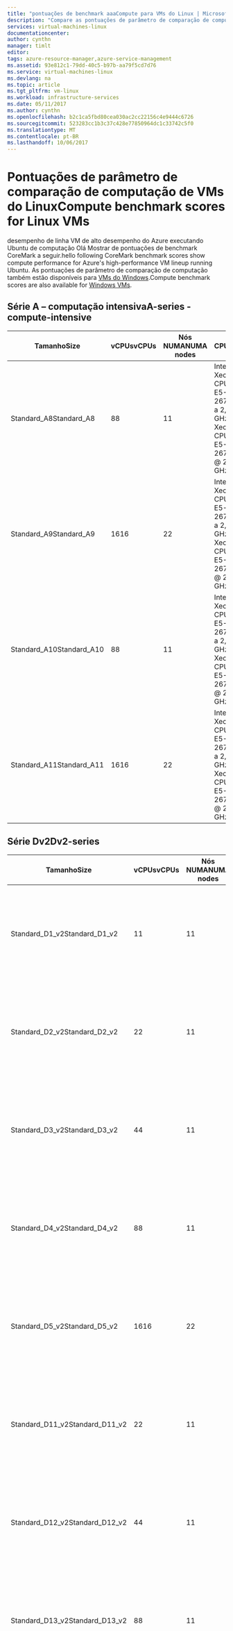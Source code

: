 ```yaml
---
title: "pontuações de benchmark aaaCompute para VMs do Linux | Microsoft Docs"
description: "Compare as pontuações de parâmetro de comparação de computação do CoreMark de VMs do Linux que executam o Linux"
services: virtual-machines-linux
documentationcenter: 
author: cynthn
manager: timlt
editor: 
tags: azure-resource-manager,azure-service-management
ms.assetid: 93e812c1-79dd-40c5-b97b-aa79f5cd7d76
ms.service: virtual-machines-linux
ms.devlang: na
ms.topic: article
ms.tgt_pltfrm: vm-linux
ms.workload: infrastructure-services
ms.date: 05/11/2017
ms.author: cynthn
ms.openlocfilehash: b2c1ca5fbd80cea030ac2cc22156c4e9444c6726
ms.sourcegitcommit: 523283cc1b3c37c428e77850964dc1c33742c5f0
ms.translationtype: MT
ms.contentlocale: pt-BR
ms.lasthandoff: 10/06/2017
---
```

# <a name="compute-benchmark-scores-for-linux-vms"></a><span data-ttu-id="a7247-103">Pontuações de parâmetro de comparação de computação de VMs do Linux</span><span class="sxs-lookup"><span data-stu-id="a7247-103">Compute benchmark scores for Linux VMs</span></span>
<span data-ttu-id="a7247-104">desempenho de linha VM de alto desempenho do Azure executando Ubuntu de computação Olá Mostrar de pontuações de benchmark CoreMark a seguir.</span><span class="sxs-lookup"><span data-stu-id="a7247-104">hello following CoreMark benchmark scores show compute performance for Azure's high-performance VM lineup running Ubuntu.</span></span> <span data-ttu-id="a7247-105">As pontuações de parâmetro de comparação de computação também estão disponíveis para [VMs do Windows](../windows/compute-benchmark-scores.md?toc=%2fazure%2fvirtual-machines%2fwindows%2ftoc.json).</span><span class="sxs-lookup"><span data-stu-id="a7247-105">Compute benchmark scores are also available for [Windows VMs](../windows/compute-benchmark-scores.md?toc=%2fazure%2fvirtual-machines%2fwindows%2ftoc.json).</span></span>

## <a name="a-series---compute-intensive"></a><span data-ttu-id="a7247-106">Série A – computação intensiva</span><span class="sxs-lookup"><span data-stu-id="a7247-106">A-series - compute-intensive</span></span>
| <span data-ttu-id="a7247-107">Tamanho</span><span class="sxs-lookup"><span data-stu-id="a7247-107">Size</span></span> | <span data-ttu-id="a7247-108">vCPUs</span><span class="sxs-lookup"><span data-stu-id="a7247-108">vCPUs</span></span> | <span data-ttu-id="a7247-109">Nós NUMA</span><span class="sxs-lookup"><span data-stu-id="a7247-109">NUMA nodes</span></span> | <span data-ttu-id="a7247-110">CPU</span><span class="sxs-lookup"><span data-stu-id="a7247-110">CPU</span></span> | <span data-ttu-id="a7247-111">Execuções</span><span class="sxs-lookup"><span data-stu-id="a7247-111">Runs</span></span> | <span data-ttu-id="a7247-112">Iterações/s</span><span class="sxs-lookup"><span data-stu-id="a7247-112">Iterations/sec</span></span> | <span data-ttu-id="a7247-113">StdDev</span><span class="sxs-lookup"><span data-stu-id="a7247-113">StdDev</span></span> |
| --- | --- | --- | --- | --- | --- | --- |
| <span data-ttu-id="a7247-114">Standard_A8</span><span class="sxs-lookup"><span data-stu-id="a7247-114">Standard_A8</span></span> |<span data-ttu-id="a7247-115">8</span><span class="sxs-lookup"><span data-stu-id="a7247-115">8</span></span> |<span data-ttu-id="a7247-116">1</span><span class="sxs-lookup"><span data-stu-id="a7247-116">1</span></span> |<span data-ttu-id="a7247-117">Intel Xeon CPU E5-2670 0 a 2,6 GHz</span><span class="sxs-lookup"><span data-stu-id="a7247-117">Intel Xeon CPU E5-2670 0 @ 2.6 GHz</span></span> |<span data-ttu-id="a7247-118">179</span><span class="sxs-lookup"><span data-stu-id="a7247-118">179</span></span> |<span data-ttu-id="a7247-119">110.294</span><span class="sxs-lookup"><span data-stu-id="a7247-119">110,294</span></span> |<span data-ttu-id="a7247-120">554</span><span class="sxs-lookup"><span data-stu-id="a7247-120">554</span></span> |
| <span data-ttu-id="a7247-121">Standard_A9</span><span class="sxs-lookup"><span data-stu-id="a7247-121">Standard_A9</span></span> |<span data-ttu-id="a7247-122">16</span><span class="sxs-lookup"><span data-stu-id="a7247-122">16</span></span> |<span data-ttu-id="a7247-123">2</span><span class="sxs-lookup"><span data-stu-id="a7247-123">2</span></span> |<span data-ttu-id="a7247-124">Intel Xeon CPU E5-2670 0 a 2,6 GHz</span><span class="sxs-lookup"><span data-stu-id="a7247-124">Intel Xeon CPU E5-2670 0 @ 2.6 GHz</span></span> |<span data-ttu-id="a7247-125">189</span><span class="sxs-lookup"><span data-stu-id="a7247-125">189</span></span> |<span data-ttu-id="a7247-126">210.816</span><span class="sxs-lookup"><span data-stu-id="a7247-126">210,816</span></span> |<span data-ttu-id="a7247-127">2.126</span><span class="sxs-lookup"><span data-stu-id="a7247-127">2,126</span></span> |
| <span data-ttu-id="a7247-128">Standard_A10</span><span class="sxs-lookup"><span data-stu-id="a7247-128">Standard_A10</span></span> |<span data-ttu-id="a7247-129">8</span><span class="sxs-lookup"><span data-stu-id="a7247-129">8</span></span> |<span data-ttu-id="a7247-130">1</span><span class="sxs-lookup"><span data-stu-id="a7247-130">1</span></span> |<span data-ttu-id="a7247-131">Intel Xeon CPU E5-2670 0 a 2,6 GHz</span><span class="sxs-lookup"><span data-stu-id="a7247-131">Intel Xeon CPU E5-2670 0 @ 2.6 GHz</span></span> |<span data-ttu-id="a7247-132">188</span><span class="sxs-lookup"><span data-stu-id="a7247-132">188</span></span> |<span data-ttu-id="a7247-133">110.025</span><span class="sxs-lookup"><span data-stu-id="a7247-133">110,025</span></span> |<span data-ttu-id="a7247-134">1.045</span><span class="sxs-lookup"><span data-stu-id="a7247-134">1,045</span></span> |
| <span data-ttu-id="a7247-135">Standard_A11</span><span class="sxs-lookup"><span data-stu-id="a7247-135">Standard_A11</span></span> |<span data-ttu-id="a7247-136">16</span><span class="sxs-lookup"><span data-stu-id="a7247-136">16</span></span> |<span data-ttu-id="a7247-137">2</span><span class="sxs-lookup"><span data-stu-id="a7247-137">2</span></span> |<span data-ttu-id="a7247-138">Intel Xeon CPU E5-2670 0 a 2,6 GHz</span><span class="sxs-lookup"><span data-stu-id="a7247-138">Intel Xeon CPU E5-2670 0 @ 2.6 GHz</span></span> |<span data-ttu-id="a7247-139">188</span><span class="sxs-lookup"><span data-stu-id="a7247-139">188</span></span> |<span data-ttu-id="a7247-140">210.727</span><span class="sxs-lookup"><span data-stu-id="a7247-140">210,727</span></span> |<span data-ttu-id="a7247-141">2.073</span><span class="sxs-lookup"><span data-stu-id="a7247-141">2,073</span></span> |

## <a name="dv2-series"></a><span data-ttu-id="a7247-142">Série Dv2</span><span class="sxs-lookup"><span data-stu-id="a7247-142">Dv2-series</span></span>
| <span data-ttu-id="a7247-143">Tamanho</span><span class="sxs-lookup"><span data-stu-id="a7247-143">Size</span></span> | <span data-ttu-id="a7247-144">vCPUs</span><span class="sxs-lookup"><span data-stu-id="a7247-144">vCPUs</span></span> | <span data-ttu-id="a7247-145">Nós NUMA</span><span class="sxs-lookup"><span data-stu-id="a7247-145">NUMA nodes</span></span> | <span data-ttu-id="a7247-146">CPU</span><span class="sxs-lookup"><span data-stu-id="a7247-146">CPU</span></span> | <span data-ttu-id="a7247-147">Execuções</span><span class="sxs-lookup"><span data-stu-id="a7247-147">Runs</span></span> | <span data-ttu-id="a7247-148">Iterações/s</span><span class="sxs-lookup"><span data-stu-id="a7247-148">Iterations/sec</span></span> | <span data-ttu-id="a7247-149">StdDev</span><span class="sxs-lookup"><span data-stu-id="a7247-149">StdDev</span></span> |
| --- | --- | --- | --- | --- | --- | --- |
| <span data-ttu-id="a7247-150">Standard_D1_v2</span><span class="sxs-lookup"><span data-stu-id="a7247-150">Standard_D1_v2</span></span> |<span data-ttu-id="a7247-151">1</span><span class="sxs-lookup"><span data-stu-id="a7247-151">1</span></span> |<span data-ttu-id="a7247-152">1</span><span class="sxs-lookup"><span data-stu-id="a7247-152">1</span></span> |<span data-ttu-id="a7247-153">Intel Xeon E5-2673 v3 a 2,4 GHz</span><span class="sxs-lookup"><span data-stu-id="a7247-153">Intel Xeon E5-2673 v3 @ 2.4 GHz</span></span> |<span data-ttu-id="a7247-154">140</span><span class="sxs-lookup"><span data-stu-id="a7247-154">140</span></span> |<span data-ttu-id="a7247-155">14.852</span><span class="sxs-lookup"><span data-stu-id="a7247-155">14,852</span></span> |<span data-ttu-id="a7247-156">780</span><span class="sxs-lookup"><span data-stu-id="a7247-156">780</span></span> |
| <span data-ttu-id="a7247-157">Standard_D2_v2</span><span class="sxs-lookup"><span data-stu-id="a7247-157">Standard_D2_v2</span></span> |<span data-ttu-id="a7247-158">2</span><span class="sxs-lookup"><span data-stu-id="a7247-158">2</span></span> |<span data-ttu-id="a7247-159">1</span><span class="sxs-lookup"><span data-stu-id="a7247-159">1</span></span> |<span data-ttu-id="a7247-160">Intel Xeon E5-2673 v3 a 2,4 GHz</span><span class="sxs-lookup"><span data-stu-id="a7247-160">Intel Xeon E5-2673 v3 @ 2.4 GHz</span></span> |<span data-ttu-id="a7247-161">133</span><span class="sxs-lookup"><span data-stu-id="a7247-161">133</span></span> |<span data-ttu-id="a7247-162">29.467</span><span class="sxs-lookup"><span data-stu-id="a7247-162">29,467</span></span> |<span data-ttu-id="a7247-163">1.863</span><span class="sxs-lookup"><span data-stu-id="a7247-163">1,863</span></span> |
| <span data-ttu-id="a7247-164">Standard_D3_v2</span><span class="sxs-lookup"><span data-stu-id="a7247-164">Standard_D3_v2</span></span> |<span data-ttu-id="a7247-165">4</span><span class="sxs-lookup"><span data-stu-id="a7247-165">4</span></span> |<span data-ttu-id="a7247-166">1</span><span class="sxs-lookup"><span data-stu-id="a7247-166">1</span></span> |<span data-ttu-id="a7247-167">Intel Xeon E5-2673 v3 a 2,4 GHz</span><span class="sxs-lookup"><span data-stu-id="a7247-167">Intel Xeon E5-2673 v3 @ 2.4 GHz</span></span> |<span data-ttu-id="a7247-168">139</span><span class="sxs-lookup"><span data-stu-id="a7247-168">139</span></span> |<span data-ttu-id="a7247-169">56.205</span><span class="sxs-lookup"><span data-stu-id="a7247-169">56,205</span></span> |<span data-ttu-id="a7247-170">1.167</span><span class="sxs-lookup"><span data-stu-id="a7247-170">1,167</span></span> |
| <span data-ttu-id="a7247-171">Standard_D4_v2</span><span class="sxs-lookup"><span data-stu-id="a7247-171">Standard_D4_v2</span></span> |<span data-ttu-id="a7247-172">8</span><span class="sxs-lookup"><span data-stu-id="a7247-172">8</span></span> |<span data-ttu-id="a7247-173">1</span><span class="sxs-lookup"><span data-stu-id="a7247-173">1</span></span> |<span data-ttu-id="a7247-174">Intel Xeon E5-2673 v3 a 2,4 GHz</span><span class="sxs-lookup"><span data-stu-id="a7247-174">Intel Xeon E5-2673 v3 @ 2.4 GHz</span></span> |<span data-ttu-id="a7247-175">126</span><span class="sxs-lookup"><span data-stu-id="a7247-175">126</span></span> |<span data-ttu-id="a7247-176">108.543</span><span class="sxs-lookup"><span data-stu-id="a7247-176">108,543</span></span> |<span data-ttu-id="a7247-177">3.446</span><span class="sxs-lookup"><span data-stu-id="a7247-177">3,446</span></span> |
| <span data-ttu-id="a7247-178">Standard_D5_v2</span><span class="sxs-lookup"><span data-stu-id="a7247-178">Standard_D5_v2</span></span> |<span data-ttu-id="a7247-179">16</span><span class="sxs-lookup"><span data-stu-id="a7247-179">16</span></span> |<span data-ttu-id="a7247-180">2</span><span class="sxs-lookup"><span data-stu-id="a7247-180">2</span></span> |<span data-ttu-id="a7247-181">Intel Xeon E5-2673 v3 a 2,4 GHz</span><span class="sxs-lookup"><span data-stu-id="a7247-181">Intel Xeon E5-2673 v3 @ 2.4 GHz</span></span> |<span data-ttu-id="a7247-182">126</span><span class="sxs-lookup"><span data-stu-id="a7247-182">126</span></span> |<span data-ttu-id="a7247-183">205.332</span><span class="sxs-lookup"><span data-stu-id="a7247-183">205,332</span></span> |<span data-ttu-id="a7247-184">9.998</span><span class="sxs-lookup"><span data-stu-id="a7247-184">9,998</span></span> |
| <span data-ttu-id="a7247-185">Standard_D11_v2</span><span class="sxs-lookup"><span data-stu-id="a7247-185">Standard_D11_v2</span></span> |<span data-ttu-id="a7247-186">2</span><span class="sxs-lookup"><span data-stu-id="a7247-186">2</span></span> |<span data-ttu-id="a7247-187">1</span><span class="sxs-lookup"><span data-stu-id="a7247-187">1</span></span> |<span data-ttu-id="a7247-188">Intel Xeon E5-2673 v3 a 2,4 GHz</span><span class="sxs-lookup"><span data-stu-id="a7247-188">Intel Xeon E5-2673 v3 @ 2.4 GHz</span></span> |<span data-ttu-id="a7247-189">125</span><span class="sxs-lookup"><span data-stu-id="a7247-189">125</span></span> |<span data-ttu-id="a7247-190">28.598</span><span class="sxs-lookup"><span data-stu-id="a7247-190">28,598</span></span> |<span data-ttu-id="a7247-191">1.510</span><span class="sxs-lookup"><span data-stu-id="a7247-191">1,510</span></span> |
| <span data-ttu-id="a7247-192">Standard_D12_v2</span><span class="sxs-lookup"><span data-stu-id="a7247-192">Standard_D12_v2</span></span> |<span data-ttu-id="a7247-193">4</span><span class="sxs-lookup"><span data-stu-id="a7247-193">4</span></span> |<span data-ttu-id="a7247-194">1</span><span class="sxs-lookup"><span data-stu-id="a7247-194">1</span></span> |<span data-ttu-id="a7247-195">Intel Xeon E5-2673 v3 a 2,4 GHz</span><span class="sxs-lookup"><span data-stu-id="a7247-195">Intel Xeon E5-2673 v3 @ 2.4 GHz</span></span> |<span data-ttu-id="a7247-196">131</span><span class="sxs-lookup"><span data-stu-id="a7247-196">131</span></span> |<span data-ttu-id="a7247-197">55.673</span><span class="sxs-lookup"><span data-stu-id="a7247-197">55,673</span></span> |<span data-ttu-id="a7247-198">1.418</span><span class="sxs-lookup"><span data-stu-id="a7247-198">1,418</span></span> |
| <span data-ttu-id="a7247-199">Standard_D13_v2</span><span class="sxs-lookup"><span data-stu-id="a7247-199">Standard_D13_v2</span></span> |<span data-ttu-id="a7247-200">8</span><span class="sxs-lookup"><span data-stu-id="a7247-200">8</span></span> |<span data-ttu-id="a7247-201">1</span><span class="sxs-lookup"><span data-stu-id="a7247-201">1</span></span> |<span data-ttu-id="a7247-202">Intel Xeon E5-2673 v3 a 2,4 GHz</span><span class="sxs-lookup"><span data-stu-id="a7247-202">Intel Xeon E5-2673 v3 @ 2.4 GHz</span></span> |<span data-ttu-id="a7247-203">140</span><span class="sxs-lookup"><span data-stu-id="a7247-203">140</span></span> |<span data-ttu-id="a7247-204">107.986</span><span class="sxs-lookup"><span data-stu-id="a7247-204">107,986</span></span> |<span data-ttu-id="a7247-205">3.089</span><span class="sxs-lookup"><span data-stu-id="a7247-205">3,089</span></span> |
| <span data-ttu-id="a7247-206">Standard_D14_v2</span><span class="sxs-lookup"><span data-stu-id="a7247-206">Standard_D14_v2</span></span> |<span data-ttu-id="a7247-207">16</span><span class="sxs-lookup"><span data-stu-id="a7247-207">16</span></span> |<span data-ttu-id="a7247-208">2</span><span class="sxs-lookup"><span data-stu-id="a7247-208">2</span></span> |<span data-ttu-id="a7247-209">Intel Xeon E5-2673 v3 a 2,4 GHz</span><span class="sxs-lookup"><span data-stu-id="a7247-209">Intel Xeon E5-2673 v3 @ 2.4 GHz</span></span> |<span data-ttu-id="a7247-210">140</span><span class="sxs-lookup"><span data-stu-id="a7247-210">140</span></span> |<span data-ttu-id="a7247-211">208.186</span><span class="sxs-lookup"><span data-stu-id="a7247-211">208,186</span></span> |<span data-ttu-id="a7247-212">8.839</span><span class="sxs-lookup"><span data-stu-id="a7247-212">8,839</span></span> |
| <span data-ttu-id="a7247-213">Standard_D15_v2</span><span class="sxs-lookup"><span data-stu-id="a7247-213">Standard_D15_v2</span></span> |<span data-ttu-id="a7247-214">20</span><span class="sxs-lookup"><span data-stu-id="a7247-214">20</span></span> |<span data-ttu-id="a7247-215">2</span><span class="sxs-lookup"><span data-stu-id="a7247-215">2</span></span> |<span data-ttu-id="a7247-216">Intel Xeon E5-2673 v3 a 2,4 GHz</span><span class="sxs-lookup"><span data-stu-id="a7247-216">Intel Xeon E5-2673 v3 @ 2.4 GHz</span></span> |<span data-ttu-id="a7247-217">28</span><span class="sxs-lookup"><span data-stu-id="a7247-217">28</span></span> |<span data-ttu-id="a7247-218">268.560</span><span class="sxs-lookup"><span data-stu-id="a7247-218">268,560</span></span> |<span data-ttu-id="a7247-219">4.667</span><span class="sxs-lookup"><span data-stu-id="a7247-219">4,667</span></span> |

## <a name="f-series"></a><span data-ttu-id="a7247-220">Série F</span><span class="sxs-lookup"><span data-stu-id="a7247-220">F-series</span></span>
| <span data-ttu-id="a7247-221">Tamanho</span><span class="sxs-lookup"><span data-stu-id="a7247-221">Size</span></span> | <span data-ttu-id="a7247-222">vCPUs</span><span class="sxs-lookup"><span data-stu-id="a7247-222">vCPUs</span></span> | <span data-ttu-id="a7247-223">Nós NUMA</span><span class="sxs-lookup"><span data-stu-id="a7247-223">NUMA nodes</span></span> | <span data-ttu-id="a7247-224">CPU</span><span class="sxs-lookup"><span data-stu-id="a7247-224">CPU</span></span> | <span data-ttu-id="a7247-225">Execuções</span><span class="sxs-lookup"><span data-stu-id="a7247-225">Runs</span></span> | <span data-ttu-id="a7247-226">Iterações/s</span><span class="sxs-lookup"><span data-stu-id="a7247-226">Iterations/sec</span></span> | <span data-ttu-id="a7247-227">StdDev</span><span class="sxs-lookup"><span data-stu-id="a7247-227">StdDev</span></span> |
| --- | --- | --- | --- | --- | --- | --- |
| <span data-ttu-id="a7247-228">Standard_F1</span><span class="sxs-lookup"><span data-stu-id="a7247-228">Standard_F1</span></span> |<span data-ttu-id="a7247-229">1</span><span class="sxs-lookup"><span data-stu-id="a7247-229">1</span></span> |<span data-ttu-id="a7247-230">1</span><span class="sxs-lookup"><span data-stu-id="a7247-230">1</span></span> |<span data-ttu-id="a7247-231">Intel Xeon E5-2673 v3 a 2,4 GHz</span><span class="sxs-lookup"><span data-stu-id="a7247-231">Intel Xeon E5-2673 v3 @ 2.4 GHz</span></span> |<span data-ttu-id="a7247-232">154</span><span class="sxs-lookup"><span data-stu-id="a7247-232">154</span></span> |<span data-ttu-id="a7247-233">15.602</span><span class="sxs-lookup"><span data-stu-id="a7247-233">15,602</span></span> |<span data-ttu-id="a7247-234">787</span><span class="sxs-lookup"><span data-stu-id="a7247-234">787</span></span> |
| <span data-ttu-id="a7247-235">Standard_F2</span><span class="sxs-lookup"><span data-stu-id="a7247-235">Standard_F2</span></span> |<span data-ttu-id="a7247-236">2</span><span class="sxs-lookup"><span data-stu-id="a7247-236">2</span></span> |<span data-ttu-id="a7247-237">1</span><span class="sxs-lookup"><span data-stu-id="a7247-237">1</span></span> |<span data-ttu-id="a7247-238">Intel Xeon E5-2673 v3 a 2,4 GHz</span><span class="sxs-lookup"><span data-stu-id="a7247-238">Intel Xeon E5-2673 v3 @ 2.4 GHz</span></span> |<span data-ttu-id="a7247-239">126</span><span class="sxs-lookup"><span data-stu-id="a7247-239">126</span></span> |<span data-ttu-id="a7247-240">29.519</span><span class="sxs-lookup"><span data-stu-id="a7247-240">29,519</span></span> |<span data-ttu-id="a7247-241">1.233</span><span class="sxs-lookup"><span data-stu-id="a7247-241">1,233</span></span> |
| <span data-ttu-id="a7247-242">Standard_F4</span><span class="sxs-lookup"><span data-stu-id="a7247-242">Standard_F4</span></span> |<span data-ttu-id="a7247-243">4</span><span class="sxs-lookup"><span data-stu-id="a7247-243">4</span></span> |<span data-ttu-id="a7247-244">1</span><span class="sxs-lookup"><span data-stu-id="a7247-244">1</span></span> |<span data-ttu-id="a7247-245">Intel Xeon E5-2673 v3 a 2,4 GHz</span><span class="sxs-lookup"><span data-stu-id="a7247-245">Intel Xeon E5-2673 v3 @ 2.4 GHz</span></span> |<span data-ttu-id="a7247-246">147</span><span class="sxs-lookup"><span data-stu-id="a7247-246">147</span></span> |<span data-ttu-id="a7247-247">58.709</span><span class="sxs-lookup"><span data-stu-id="a7247-247">58,709</span></span> |<span data-ttu-id="a7247-248">1.227</span><span class="sxs-lookup"><span data-stu-id="a7247-248">1,227</span></span> |
| <span data-ttu-id="a7247-249">Standard_F8</span><span class="sxs-lookup"><span data-stu-id="a7247-249">Standard_F8</span></span> |<span data-ttu-id="a7247-250">8</span><span class="sxs-lookup"><span data-stu-id="a7247-250">8</span></span> |<span data-ttu-id="a7247-251">1</span><span class="sxs-lookup"><span data-stu-id="a7247-251">1</span></span> |<span data-ttu-id="a7247-252">Intel Xeon E5-2673 v3 a 2,4 GHz</span><span class="sxs-lookup"><span data-stu-id="a7247-252">Intel Xeon E5-2673 v3 @ 2.4 GHz</span></span> |<span data-ttu-id="a7247-253">224</span><span class="sxs-lookup"><span data-stu-id="a7247-253">224</span></span> |<span data-ttu-id="a7247-254">112.772</span><span class="sxs-lookup"><span data-stu-id="a7247-254">112,772</span></span> |<span data-ttu-id="a7247-255">3.006</span><span class="sxs-lookup"><span data-stu-id="a7247-255">3,006</span></span> |
| <span data-ttu-id="a7247-256">Standard_F16</span><span class="sxs-lookup"><span data-stu-id="a7247-256">Standard_F16</span></span> |<span data-ttu-id="a7247-257">16</span><span class="sxs-lookup"><span data-stu-id="a7247-257">16</span></span> |<span data-ttu-id="a7247-258">2</span><span class="sxs-lookup"><span data-stu-id="a7247-258">2</span></span> |<span data-ttu-id="a7247-259">Intel Xeon E5-2673 v3 a 2,4 GHz</span><span class="sxs-lookup"><span data-stu-id="a7247-259">Intel Xeon E5-2673 v3 @ 2.4 GHz</span></span> |<span data-ttu-id="a7247-260">42</span><span class="sxs-lookup"><span data-stu-id="a7247-260">42</span></span> |<span data-ttu-id="a7247-261">218.571</span><span class="sxs-lookup"><span data-stu-id="a7247-261">218,571</span></span> |<span data-ttu-id="a7247-262">5.113</span><span class="sxs-lookup"><span data-stu-id="a7247-262">5,113</span></span> |

## <a name="g-series"></a><span data-ttu-id="a7247-263">Série G</span><span class="sxs-lookup"><span data-stu-id="a7247-263">G-series</span></span>
| <span data-ttu-id="a7247-264">Tamanho</span><span class="sxs-lookup"><span data-stu-id="a7247-264">Size</span></span> | <span data-ttu-id="a7247-265">vCPUs</span><span class="sxs-lookup"><span data-stu-id="a7247-265">vCPUs</span></span> | <span data-ttu-id="a7247-266">Nós NUMA</span><span class="sxs-lookup"><span data-stu-id="a7247-266">NUMA nodes</span></span> | <span data-ttu-id="a7247-267">CPU</span><span class="sxs-lookup"><span data-stu-id="a7247-267">CPU</span></span> | <span data-ttu-id="a7247-268">Execuções</span><span class="sxs-lookup"><span data-stu-id="a7247-268">Runs</span></span> | <span data-ttu-id="a7247-269">Iterações/s</span><span class="sxs-lookup"><span data-stu-id="a7247-269">Iterations/sec</span></span> | <span data-ttu-id="a7247-270">StdDev</span><span class="sxs-lookup"><span data-stu-id="a7247-270">StdDev</span></span> |
| --- | --- | --- | --- | --- | --- | --- |
| <span data-ttu-id="a7247-271">Standard_G1</span><span class="sxs-lookup"><span data-stu-id="a7247-271">Standard_G1</span></span> |<span data-ttu-id="a7247-272">2</span><span class="sxs-lookup"><span data-stu-id="a7247-272">2</span></span> |<span data-ttu-id="a7247-273">1</span><span class="sxs-lookup"><span data-stu-id="a7247-273">1</span></span> |<span data-ttu-id="a7247-274">Intel Xeon E5-2698B v3 a 2 GHz</span><span class="sxs-lookup"><span data-stu-id="a7247-274">Intel Xeon E5-2698B v3 @ 2 GHz</span></span> |<span data-ttu-id="a7247-275">83</span><span class="sxs-lookup"><span data-stu-id="a7247-275">83</span></span> |<span data-ttu-id="a7247-276">31.310</span><span class="sxs-lookup"><span data-stu-id="a7247-276">31,310</span></span> |<span data-ttu-id="a7247-277">2.891</span><span class="sxs-lookup"><span data-stu-id="a7247-277">2,891</span></span> |
| <span data-ttu-id="a7247-278">Standard_G2</span><span class="sxs-lookup"><span data-stu-id="a7247-278">Standard_G2</span></span> |<span data-ttu-id="a7247-279">4</span><span class="sxs-lookup"><span data-stu-id="a7247-279">4</span></span> |<span data-ttu-id="a7247-280">1</span><span class="sxs-lookup"><span data-stu-id="a7247-280">1</span></span> |<span data-ttu-id="a7247-281">Intel Xeon E5-2698B v3 a 2 GHz</span><span class="sxs-lookup"><span data-stu-id="a7247-281">Intel Xeon E5-2698B v3 @ 2 GHz</span></span> |<span data-ttu-id="a7247-282">84</span><span class="sxs-lookup"><span data-stu-id="a7247-282">84</span></span> |<span data-ttu-id="a7247-283">60.112</span><span class="sxs-lookup"><span data-stu-id="a7247-283">60,112</span></span> |<span data-ttu-id="a7247-284">3.537</span><span class="sxs-lookup"><span data-stu-id="a7247-284">3,537</span></span> |
| <span data-ttu-id="a7247-285">Standard_G3</span><span class="sxs-lookup"><span data-stu-id="a7247-285">Standard_G3</span></span> |<span data-ttu-id="a7247-286">8</span><span class="sxs-lookup"><span data-stu-id="a7247-286">8</span></span> |<span data-ttu-id="a7247-287">1</span><span class="sxs-lookup"><span data-stu-id="a7247-287">1</span></span> |<span data-ttu-id="a7247-288">Intel Xeon E5-2698B v3 a 2 GHz</span><span class="sxs-lookup"><span data-stu-id="a7247-288">Intel Xeon E5-2698B v3 @ 2 GHz</span></span> |<span data-ttu-id="a7247-289">84</span><span class="sxs-lookup"><span data-stu-id="a7247-289">84</span></span> |<span data-ttu-id="a7247-290">107.522</span><span class="sxs-lookup"><span data-stu-id="a7247-290">107,522</span></span> |<span data-ttu-id="a7247-291">4.537</span><span class="sxs-lookup"><span data-stu-id="a7247-291">4,537</span></span> |
| <span data-ttu-id="a7247-292">Standard_G4</span><span class="sxs-lookup"><span data-stu-id="a7247-292">Standard_G4</span></span> |<span data-ttu-id="a7247-293">16</span><span class="sxs-lookup"><span data-stu-id="a7247-293">16</span></span> |<span data-ttu-id="a7247-294">1</span><span class="sxs-lookup"><span data-stu-id="a7247-294">1</span></span> |<span data-ttu-id="a7247-295">Intel Xeon E5-2698B v3 a 2 GHz</span><span class="sxs-lookup"><span data-stu-id="a7247-295">Intel Xeon E5-2698B v3 @ 2 GHz</span></span> |<span data-ttu-id="a7247-296">83</span><span class="sxs-lookup"><span data-stu-id="a7247-296">83</span></span> |<span data-ttu-id="a7247-297">195.116</span><span class="sxs-lookup"><span data-stu-id="a7247-297">195,116</span></span> |<span data-ttu-id="a7247-298">5.024</span><span class="sxs-lookup"><span data-stu-id="a7247-298">5,024</span></span> |
| <span data-ttu-id="a7247-299">Standard_G5</span><span class="sxs-lookup"><span data-stu-id="a7247-299">Standard_G5</span></span> |<span data-ttu-id="a7247-300">32</span><span class="sxs-lookup"><span data-stu-id="a7247-300">32</span></span> |<span data-ttu-id="a7247-301">2</span><span class="sxs-lookup"><span data-stu-id="a7247-301">2</span></span> |<span data-ttu-id="a7247-302">Intel Xeon E5-2698B v3 a 2 GHz</span><span class="sxs-lookup"><span data-stu-id="a7247-302">Intel Xeon E5-2698B v3 @ 2 GHz</span></span> |<span data-ttu-id="a7247-303">84</span><span class="sxs-lookup"><span data-stu-id="a7247-303">84</span></span> |<span data-ttu-id="a7247-304">360.329</span><span class="sxs-lookup"><span data-stu-id="a7247-304">360,329</span></span> |<span data-ttu-id="a7247-305">14.212</span><span class="sxs-lookup"><span data-stu-id="a7247-305">14,212</span></span> |

## <a name="gs-series"></a><span data-ttu-id="a7247-306">Série GS</span><span class="sxs-lookup"><span data-stu-id="a7247-306">GS-series</span></span>
| <span data-ttu-id="a7247-307">Tamanho</span><span class="sxs-lookup"><span data-stu-id="a7247-307">Size</span></span> | <span data-ttu-id="a7247-308">vCPUs</span><span class="sxs-lookup"><span data-stu-id="a7247-308">vCPUs</span></span> | <span data-ttu-id="a7247-309">Nós NUMA</span><span class="sxs-lookup"><span data-stu-id="a7247-309">NUMA nodes</span></span> | <span data-ttu-id="a7247-310">CPU</span><span class="sxs-lookup"><span data-stu-id="a7247-310">CPU</span></span> | <span data-ttu-id="a7247-311">Execuções</span><span class="sxs-lookup"><span data-stu-id="a7247-311">Runs</span></span> | <span data-ttu-id="a7247-312">Iterações/s</span><span class="sxs-lookup"><span data-stu-id="a7247-312">Iterations/sec</span></span> | <span data-ttu-id="a7247-313">StdDev</span><span class="sxs-lookup"><span data-stu-id="a7247-313">StdDev</span></span> |
| --- | --- | --- | --- | --- | --- | --- |
| <span data-ttu-id="a7247-314">Standard_GS1</span><span class="sxs-lookup"><span data-stu-id="a7247-314">Standard_GS1</span></span> |<span data-ttu-id="a7247-315">2</span><span class="sxs-lookup"><span data-stu-id="a7247-315">2</span></span> |<span data-ttu-id="a7247-316">1</span><span class="sxs-lookup"><span data-stu-id="a7247-316">1</span></span> |<span data-ttu-id="a7247-317">Intel Xeon E5-2698B v3 a 2 GHz</span><span class="sxs-lookup"><span data-stu-id="a7247-317">Intel Xeon E5-2698B v3 @ 2 GHz</span></span> |<span data-ttu-id="a7247-318">84</span><span class="sxs-lookup"><span data-stu-id="a7247-318">84</span></span> |<span data-ttu-id="a7247-319">28.613</span><span class="sxs-lookup"><span data-stu-id="a7247-319">28,613</span></span> |<span data-ttu-id="a7247-320">1.884</span><span class="sxs-lookup"><span data-stu-id="a7247-320">1,884</span></span> |
| <span data-ttu-id="a7247-321">Standard_GS2</span><span class="sxs-lookup"><span data-stu-id="a7247-321">Standard_GS2</span></span> |<span data-ttu-id="a7247-322">4</span><span class="sxs-lookup"><span data-stu-id="a7247-322">4</span></span> |<span data-ttu-id="a7247-323">1</span><span class="sxs-lookup"><span data-stu-id="a7247-323">1</span></span> |<span data-ttu-id="a7247-324">Intel Xeon E5-2698B v3 a 2 GHz</span><span class="sxs-lookup"><span data-stu-id="a7247-324">Intel Xeon E5-2698B v3 @ 2 GHz</span></span> |<span data-ttu-id="a7247-325">83</span><span class="sxs-lookup"><span data-stu-id="a7247-325">83</span></span> |<span data-ttu-id="a7247-326">54.348</span><span class="sxs-lookup"><span data-stu-id="a7247-326">54,348</span></span> |<span data-ttu-id="a7247-327">3.474</span><span class="sxs-lookup"><span data-stu-id="a7247-327">3,474</span></span> |
| <span data-ttu-id="a7247-328">Standard_GS3</span><span class="sxs-lookup"><span data-stu-id="a7247-328">Standard_GS3</span></span> |<span data-ttu-id="a7247-329">8</span><span class="sxs-lookup"><span data-stu-id="a7247-329">8</span></span> |<span data-ttu-id="a7247-330">1</span><span class="sxs-lookup"><span data-stu-id="a7247-330">1</span></span> |<span data-ttu-id="a7247-331">Intel Xeon E5-2698B v3 a 2 GHz</span><span class="sxs-lookup"><span data-stu-id="a7247-331">Intel Xeon E5-2698B v3 @ 2 GHz</span></span> |<span data-ttu-id="a7247-332">83</span><span class="sxs-lookup"><span data-stu-id="a7247-332">83</span></span> |<span data-ttu-id="a7247-333">104.564</span><span class="sxs-lookup"><span data-stu-id="a7247-333">104,564</span></span> |<span data-ttu-id="a7247-334">1.834</span><span class="sxs-lookup"><span data-stu-id="a7247-334">1,834</span></span> |
| <span data-ttu-id="a7247-335">Standard_GS4</span><span class="sxs-lookup"><span data-stu-id="a7247-335">Standard_GS4</span></span> |<span data-ttu-id="a7247-336">16</span><span class="sxs-lookup"><span data-stu-id="a7247-336">16</span></span> |<span data-ttu-id="a7247-337">1</span><span class="sxs-lookup"><span data-stu-id="a7247-337">1</span></span> |<span data-ttu-id="a7247-338">Intel Xeon E5-2698B v3 a 2 GHz</span><span class="sxs-lookup"><span data-stu-id="a7247-338">Intel Xeon E5-2698B v3 @ 2 GHz</span></span> |<span data-ttu-id="a7247-339">84</span><span class="sxs-lookup"><span data-stu-id="a7247-339">84</span></span> |<span data-ttu-id="a7247-340">194.111</span><span class="sxs-lookup"><span data-stu-id="a7247-340">194,111</span></span> |<span data-ttu-id="a7247-341">4.735</span><span class="sxs-lookup"><span data-stu-id="a7247-341">4,735</span></span> |
| <span data-ttu-id="a7247-342">Standard_GS5</span><span class="sxs-lookup"><span data-stu-id="a7247-342">Standard_GS5</span></span> |<span data-ttu-id="a7247-343">32</span><span class="sxs-lookup"><span data-stu-id="a7247-343">32</span></span> |<span data-ttu-id="a7247-344">2</span><span class="sxs-lookup"><span data-stu-id="a7247-344">2</span></span> |<span data-ttu-id="a7247-345">Intel Xeon E5-2698B v3 a 2 GHz</span><span class="sxs-lookup"><span data-stu-id="a7247-345">Intel Xeon E5-2698B v3 @ 2 GHz</span></span> |<span data-ttu-id="a7247-346">84</span><span class="sxs-lookup"><span data-stu-id="a7247-346">84</span></span> |<span data-ttu-id="a7247-347">357.396</span><span class="sxs-lookup"><span data-stu-id="a7247-347">357,396</span></span> |<span data-ttu-id="a7247-348">16.228</span><span class="sxs-lookup"><span data-stu-id="a7247-348">16,228</span></span> |

## <a name="h-series"></a><span data-ttu-id="a7247-349">Série H</span><span class="sxs-lookup"><span data-stu-id="a7247-349">H-series</span></span>
| <span data-ttu-id="a7247-350">Tamanho</span><span class="sxs-lookup"><span data-stu-id="a7247-350">Size</span></span> | <span data-ttu-id="a7247-351">vCPUs</span><span class="sxs-lookup"><span data-stu-id="a7247-351">vCPUs</span></span> | <span data-ttu-id="a7247-352">Nós NUMA</span><span class="sxs-lookup"><span data-stu-id="a7247-352">NUMA nodes</span></span> | <span data-ttu-id="a7247-353">CPU</span><span class="sxs-lookup"><span data-stu-id="a7247-353">CPU</span></span> | <span data-ttu-id="a7247-354">Execuções</span><span class="sxs-lookup"><span data-stu-id="a7247-354">Runs</span></span> | <span data-ttu-id="a7247-355">Iterações/s</span><span class="sxs-lookup"><span data-stu-id="a7247-355">Iterations/sec</span></span> | <span data-ttu-id="a7247-356">StdDev</span><span class="sxs-lookup"><span data-stu-id="a7247-356">StdDev</span></span> |
| --- | --- | --- | --- | --- | --- | --- |
| <span data-ttu-id="a7247-357">Standard_H8</span><span class="sxs-lookup"><span data-stu-id="a7247-357">Standard_H8</span></span> |<span data-ttu-id="a7247-358">8</span><span class="sxs-lookup"><span data-stu-id="a7247-358">8</span></span> |<span data-ttu-id="a7247-359">1</span><span class="sxs-lookup"><span data-stu-id="a7247-359">1</span></span> |<span data-ttu-id="a7247-360">Intel Xeon E5-2667 v3 a 3,2 GHz</span><span class="sxs-lookup"><span data-stu-id="a7247-360">Intel Xeon E5-2667 v3 @ 3.2 GHz</span></span> |<span data-ttu-id="a7247-361">28</span><span class="sxs-lookup"><span data-stu-id="a7247-361">28</span></span> |<span data-ttu-id="a7247-362">140.782</span><span class="sxs-lookup"><span data-stu-id="a7247-362">140,782</span></span> |<span data-ttu-id="a7247-363">2.512</span><span class="sxs-lookup"><span data-stu-id="a7247-363">2,512</span></span> |
| <span data-ttu-id="a7247-364">Standard_H16</span><span class="sxs-lookup"><span data-stu-id="a7247-364">Standard_H16</span></span> |<span data-ttu-id="a7247-365">16</span><span class="sxs-lookup"><span data-stu-id="a7247-365">16</span></span> |<span data-ttu-id="a7247-366">2</span><span class="sxs-lookup"><span data-stu-id="a7247-366">2</span></span> |<span data-ttu-id="a7247-367">Intel Xeon E5-2667 v3 a 3,2 GHz</span><span class="sxs-lookup"><span data-stu-id="a7247-367">Intel Xeon E5-2667 v3 @ 3.2 GHz</span></span> |<span data-ttu-id="a7247-368">35</span><span class="sxs-lookup"><span data-stu-id="a7247-368">35</span></span> |<span data-ttu-id="a7247-369">275.289</span><span class="sxs-lookup"><span data-stu-id="a7247-369">275,289</span></span> |<span data-ttu-id="a7247-370">7.110</span><span class="sxs-lookup"><span data-stu-id="a7247-370">7,110</span></span> |
| <span data-ttu-id="a7247-371">Standard_H18m</span><span class="sxs-lookup"><span data-stu-id="a7247-371">Standard_H18m</span></span> |<span data-ttu-id="a7247-372">8</span><span class="sxs-lookup"><span data-stu-id="a7247-372">8</span></span> |<span data-ttu-id="a7247-373">1</span><span class="sxs-lookup"><span data-stu-id="a7247-373">1</span></span> |<span data-ttu-id="a7247-374">Intel Xeon E5-2667 v3 a 3,2 GHz</span><span class="sxs-lookup"><span data-stu-id="a7247-374">Intel Xeon E5-2667 v3 @ 3.2 GHz</span></span> |<span data-ttu-id="a7247-375">28</span><span class="sxs-lookup"><span data-stu-id="a7247-375">28</span></span> |<span data-ttu-id="a7247-376">139.071</span><span class="sxs-lookup"><span data-stu-id="a7247-376">139,071</span></span> |<span data-ttu-id="a7247-377">3.988</span><span class="sxs-lookup"><span data-stu-id="a7247-377">3,988</span></span> |
| <span data-ttu-id="a7247-378">Standard_H16m</span><span class="sxs-lookup"><span data-stu-id="a7247-378">Standard_H16m</span></span> |<span data-ttu-id="a7247-379">16</span><span class="sxs-lookup"><span data-stu-id="a7247-379">16</span></span> |<span data-ttu-id="a7247-380">2</span><span class="sxs-lookup"><span data-stu-id="a7247-380">2</span></span> |<span data-ttu-id="a7247-381">Intel Xeon E5-2667 v3 a 3,2 GHz</span><span class="sxs-lookup"><span data-stu-id="a7247-381">Intel Xeon E5-2667 v3 @ 3.2 GHz</span></span> |<span data-ttu-id="a7247-382">28</span><span class="sxs-lookup"><span data-stu-id="a7247-382">28</span></span> |<span data-ttu-id="a7247-383">275.988</span><span class="sxs-lookup"><span data-stu-id="a7247-383">275,988</span></span> |<span data-ttu-id="a7247-384">6.963</span><span class="sxs-lookup"><span data-stu-id="a7247-384">6,963</span></span> |
| <span data-ttu-id="a7247-385">Standard_H16r</span><span class="sxs-lookup"><span data-stu-id="a7247-385">Standard_H16r</span></span> |<span data-ttu-id="a7247-386">16</span><span class="sxs-lookup"><span data-stu-id="a7247-386">16</span></span> |<span data-ttu-id="a7247-387">2</span><span class="sxs-lookup"><span data-stu-id="a7247-387">2</span></span> |<span data-ttu-id="a7247-388">Intel Xeon E5-2667 v3 a 3,2 GHz</span><span class="sxs-lookup"><span data-stu-id="a7247-388">Intel Xeon E5-2667 v3 @ 3.2 GHz</span></span> |<span data-ttu-id="a7247-389">28</span><span class="sxs-lookup"><span data-stu-id="a7247-389">28</span></span> |<span data-ttu-id="a7247-390">273.982</span><span class="sxs-lookup"><span data-stu-id="a7247-390">273,982</span></span> |<span data-ttu-id="a7247-391">6.069</span><span class="sxs-lookup"><span data-stu-id="a7247-391">6,069</span></span> |
| <span data-ttu-id="a7247-392">Standard_H16mr</span><span class="sxs-lookup"><span data-stu-id="a7247-392">Standard_H16mr</span></span> |<span data-ttu-id="a7247-393">16</span><span class="sxs-lookup"><span data-stu-id="a7247-393">16</span></span> |<span data-ttu-id="a7247-394">2</span><span class="sxs-lookup"><span data-stu-id="a7247-394">2</span></span> |<span data-ttu-id="a7247-395">Intel Xeon E5-2667 v3 a 3,2 GHz</span><span class="sxs-lookup"><span data-stu-id="a7247-395">Intel Xeon E5-2667 v3 @ 3.2 GHz</span></span> |<span data-ttu-id="a7247-396">28</span><span class="sxs-lookup"><span data-stu-id="a7247-396">28</span></span> |<span data-ttu-id="a7247-397">274.523</span><span class="sxs-lookup"><span data-stu-id="a7247-397">274,523</span></span> |<span data-ttu-id="a7247-398">5.698</span><span class="sxs-lookup"><span data-stu-id="a7247-398">5,698</span></span> |

## <a name="about-coremark"></a><span data-ttu-id="a7247-399">Sobre o CoreMark</span><span class="sxs-lookup"><span data-stu-id="a7247-399">About CoreMark</span></span>
<span data-ttu-id="a7247-400">Os números do Linux foram calculados com a execução do [CoreMark](http://www.eembc.org/coremark/faq.php) no Ubuntu.</span><span class="sxs-lookup"><span data-stu-id="a7247-400">Linux numbers were computed by running [CoreMark](http://www.eembc.org/coremark/faq.php) on Ubuntu.</span></span> <span data-ttu-id="a7247-401">CoreMark foi configurado com o número de saudação de threads conjunto toohello número de CPUs virtuais e simultaneidade definido tooPThreads.</span><span class="sxs-lookup"><span data-stu-id="a7247-401">CoreMark was configured with hello number of threads set toohello number of virtual CPUs, and concurrency set tooPThreads.</span></span> <span data-ttu-id="a7247-402">número de destino de saudação de iterações foi ajustado com base no desempenho esperado tooprovide um tempo de execução de pelo menos 20 segundos (normalmente mais tempo).</span><span class="sxs-lookup"><span data-stu-id="a7247-402">hello target number of iterations was adjusted based on expected performance tooprovide a runtime of at least 20 seconds (typically much longer).</span></span> <span data-ttu-id="a7247-403">pontuação final Olá representa o número de saudação de iterações concluída dividido pelo número de saudação de segundos necessário toorun teste de saudação.</span><span class="sxs-lookup"><span data-stu-id="a7247-403">hello final score represents hello number of iterations completed divided by hello number of seconds it took toorun hello test.</span></span> <span data-ttu-id="a7247-404">Cada teste foi executado, no mínimo, sete vezes em cada VM.</span><span class="sxs-lookup"><span data-stu-id="a7247-404">Each test was run at least seven times on each VM.</span></span> <span data-ttu-id="a7247-405">Testes (exceto para H series_ foram executados em outubro de 2015 em várias VMs em cada Olá região pública do Azure VM era suportada em data Olá executar.</span><span class="sxs-lookup"><span data-stu-id="a7247-405">Tests (except for H-series_ were run in October 2015 on multiple VMs in every Azure public region hello VM was supported in on hello date run.</span></span>

## <a name="next-steps"></a><span data-ttu-id="a7247-406">Próximas etapas</span><span class="sxs-lookup"><span data-stu-id="a7247-406">Next steps</span></span>
* <span data-ttu-id="a7247-407">Para obter capacidades de armazenamento, detalhes do disco e considerações adicionais sobre como escolher um dos diferentes tamanhos de VM, veja [Tamanhos das máquinas virtuais](sizes.md?toc=%2fazure%2fvirtual-machines%2flinux%2ftoc.json).</span><span class="sxs-lookup"><span data-stu-id="a7247-407">For storage capacities, disk details, and additional considerations for choosing among VM sizes, see [Sizes for virtual machines](sizes.md?toc=%2fazure%2fvirtual-machines%2flinux%2ftoc.json).</span></span>
* <span data-ttu-id="a7247-408">scripts de CoreMark toorun Olá em VMs do Linux, baixe Olá [CoreMark pacote de script](http://download.microsoft.com/download/3/0/5/305A3707-4D3A-4599-9670-AAEB423B4663/AzureCoreMarkScriptPack.zip).</span><span class="sxs-lookup"><span data-stu-id="a7247-408">toorun hello CoreMark scripts on Linux VMs, download hello [CoreMark script pack](http://download.microsoft.com/download/3/0/5/305A3707-4D3A-4599-9670-AAEB423B4663/AzureCoreMarkScriptPack.zip).</span></span>

